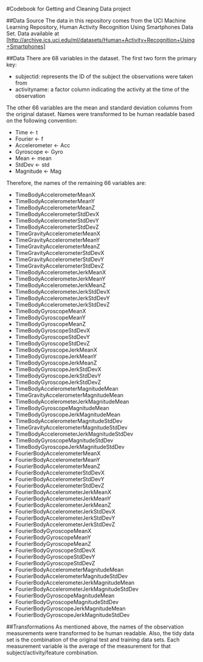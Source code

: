 #Codebook for Getting and Cleaning Data project

##Data Source
The data in this repository comes from the UCI Machine Learning Repository, Human Activity Recognition Using Smartphones Data Set.
Data available at [http://archive.ics.uci.edu/ml/datasets/Human+Activity+Recognition+Using+Smartphones]

##Data
There are 68 variables in the dataset.  The first two form the primary key:
* subjectid: represents the ID of the subject the observations were taken from
* activityname: a factor column indicating the activity at the time of the observation

The other 66 variables are the mean and standard deviation columns from the original dataset.  Names were transformed to be human readable based on the following convention:
* Time <- t
* Fourier <- f
* Accelerometer <- Acc
* Gyroscope <- Gyro
* Mean <- mean
* StdDev <- std
* Magnitude <- Mag

Therefore, the names of the remaining 66 variables are:
* TimeBodyAccelerometerMeanX
* TimeBodyAccelerometerMeanY
* TimeBodyAccelerometerMeanZ
* TimeBodyAccelerometerStdDevX
* TimeBodyAccelerometerStdDevY
* TimeBodyAccelerometerStdDevZ
* TimeGravityAccelerometerMeanX
* TimeGravityAccelerometerMeanY
* TimeGravityAccelerometerMeanZ
* TimeGravityAccelerometerStdDevX
* TimeGravityAccelerometerStdDevY
* TimeGravityAccelerometerStdDevZ
* TimeBodyAccelerometerJerkMeanX
* TimeBodyAccelerometerJerkMeanY
* TimeBodyAccelerometerJerkMeanZ
* TimeBodyAccelerometerJerkStdDevX
* TimeBodyAccelerometerJerkStdDevY
* TimeBodyAccelerometerJerkStdDevZ
* TimeBodyGyroscopeMeanX
* TimeBodyGyroscopeMeanY
* TimeBodyGyroscopeMeanZ
* TimeBodyGyroscopeStdDevX
* TimeBodyGyroscopeStdDevY
* TimeBodyGyroscopeStdDevZ
* TimeBodyGyroscopeJerkMeanX
* TimeBodyGyroscopeJerkMeanY
* TimeBodyGyroscopeJerkMeanZ
* TimeBodyGyroscopeJerkStdDevX
* TimeBodyGyroscopeJerkStdDevY
* TimeBodyGyroscopeJerkStdDevZ
* TimeBodyAccelerometerMagnitudeMean
* TimeGravityAccelerometerMagnitudeMean
* TimeBodyAccelerometerJerkMagnitudeMean
* TimeBodyGyroscopeMagnitudeMean
* TimeBodyGyroscopeJerkMagnitudeMean
* TimeBodyAccelerometerMagnitudeStdDev
* TimeGravityAccelerometerMagnitudeStdDev
* TimeBodyAccelerometerJerkMagnitudeStdDev
* TimeBodyGyroscopeMagnitudeStdDev
* TimeBodyGyroscopeJerkMagnitudeStdDev
* FourierBodyAccelerometerMeanX
* FourierBodyAccelerometerMeanY
* FourierBodyAccelerometerMeanZ
* FourierBodyAccelerometerStdDevX
* FourierBodyAccelerometerStdDevY
* FourierBodyAccelerometerStdDevZ
* FourierBodyAccelerometerJerkMeanX
* FourierBodyAccelerometerJerkMeanY
* FourierBodyAccelerometerJerkMeanZ
* FourierBodyAccelerometerJerkStdDevX
* FourierBodyAccelerometerJerkStdDevY
* FourierBodyAccelerometerJerkStdDevZ
* FourierBodyGyroscopeMeanX
* FourierBodyGyroscopeMeanY
* FourierBodyGyroscopeMeanZ
* FourierBodyGyroscopeStdDevX
* FourierBodyGyroscopeStdDevY
* FourierBodyGyroscopeStdDevZ
* FourierBodyAccelerometerMagnitudeMean
* FourierBodyAccelerometerMagnitudeStdDev
* FourierBodyAccelerometerJerkMagnitudeMean
* FourierBodyAccelerometerJerkMagnitudeStdDev
* FourierBodyGyroscopeMagnitudeMean
* FourierBodyGyroscopeMagnitudeStdDev
* FourierBodyGyroscopeJerkMagnitudeMean
* FourierBodyGyroscopeJerkMagnitudeStdDev

##Transformations
As mentioned above, the names of the observation measurements were transformed to be human readable.  Also, the tidy data set is the combination of the original test and training data sets.  Each measurement variable is the average of the measurement for that subject/activity/feature combination.

